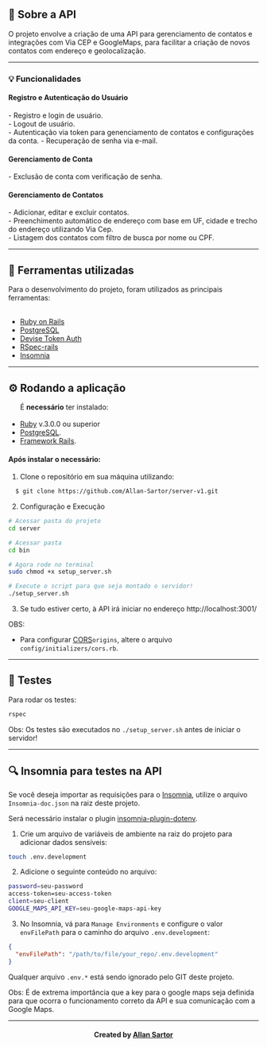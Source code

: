 <h2>
  📃 Sobre a API
</h2>

O projeto envolve a criação de uma API para gerenciamento de contatos e integrações com Via CEP e GoogleMaps, para facilitar a criação de novos contatos com endereço e geolocalização.

<hr>

<h3> 💡 Funcionalidades </h3>

<h4> Registro e Autenticação do Usuário </h4>
- Registro e login de usuário.<br>
- Logout de usuário.<br>
- Autenticação via token para genenciamento de contatos e configurações da conta.
- Recuperação de senha via e-mail.<br>

<h4> Gerenciamento de Conta </h4>
- Exclusão de conta com verificação de senha.

<h4> Gerenciamento de Contatos </h4>
- Adicionar, editar e excluir contatos.<br>
- Preenchimento automático de endereço com base em UF, cidade e trecho do endereço utilizando Via Cep.<br>
- Listagem dos contatos com filtro de busca por nome ou CPF.

<hr>

<h2>🔧 Ferramentas utilizadas</h2>
Para o desenvolvimento do projeto, foram utilizados as principais ferramentas:
<br><br>
<ul>
  <li><a href="https://rubyonrails.org/">Ruby on Rails</a></li>
  <li><a href="https://www.postgresql.org/">PostgreSQL</a></li>
  <li><a href="https://github.com/lynndylanhurley/devise_token_auth">Devise Token Auth</a></li>
  <li><a href="https://github.com/rspec/rspec-rails">RSpec-rails</a></li>
  <li><a href="https://www.postman.com/">Insomnia</a></li>
</ul>

<hr>

<h2>⚙ Rodando a aplicação</h2>
<ul>
  É <b>necessário</b> ter instalado:
<br><br>
  <li><a href="https://www.ruby-lang.org/pt/documentation/installation/">Ruby</a> v.3.0.0 ou superior</li> 
  <li><a href="https://www.postgresql.org/">PostgreSQL</a>.</li>
  <li><a href="https://guides.rubyonrails.org/v5.0/getting_started.html">Framework Rails</a>.</li>
</ul>

<h4> Após instalar o necessário: </h4>

1. Clone o repositório em sua máquina utilizando:

```sh
  $ git clone https://github.com/Allan-Sartor/server-v1.git
```

2. Configuração e Execução

```bash
# Acessar pasta do projeto
cd server

# Acessar pasta
cd bin

# Agora rode no terminal
sudo chmod +x setup_server.sh

# Execute o script para que seja montado o servidor!
./setup_server.sh

```

3. Se tudo estiver certo, à API irá iniciar no endereço http://localhost:3001/

OBS:

- Para configurar [CORS](https://github.com/cyu/rack-cors)`origins`, altere o arquivo
  `config/initializers/cors.rb`.

<hr>

<h2>🧪 Testes</h2>

Para rodar os testes:

```bash
rspec
```

Obs: Os testes são executados no `./setup_server.sh` antes de iniciar o servidor!

<hr>

<h2>🔍 Insomnia para testes na API</h2>

Se você deseja importar as requisições para o [Insomnia](https://insomnia.rest/download), utilize o arquivo `Insomnia-doc.json` na raiz deste projeto.

Será necessário instalar o plugin [insomnia-plugin-dotenv](https://insomnia.rest/plugins/insomnia-plugin-dotenv).

1. Crie um arquivo de variáveis de ambiente na raiz do projeto para adicionar dados sensíveis:

```bash
touch .env.development
```

2. Adicione o seguinte conteúdo no arquivo:

```bash
password=seu-password
access-token=seu-access-token
client=seu-client
GOOGLE_MAPS_API_KEY=seu-google-maps-api-key
```

3. No Insomnia, vá para `Manage Environments` e configure o valor `envFilePath` para o caminho do arquivo `.env.development`:

```json
{
  "envFilePath": "/path/to/file/your_repo/.env.development"
}
```

Qualquer arquivo `.env.*` está sendo ignorado pelo GIT deste projeto.

Obs: É de extrema importância que a key para o google maps seja definida para que ocorra o funcionamento correto da API e sua comunicação com a Google Maps.

<hr>
<h4 align="center">
    Created by <a href="https://www.linkedin.com/in/allan-sartor-aa6844131/" target="_blank">Allan Sartor</a>
</h4>
